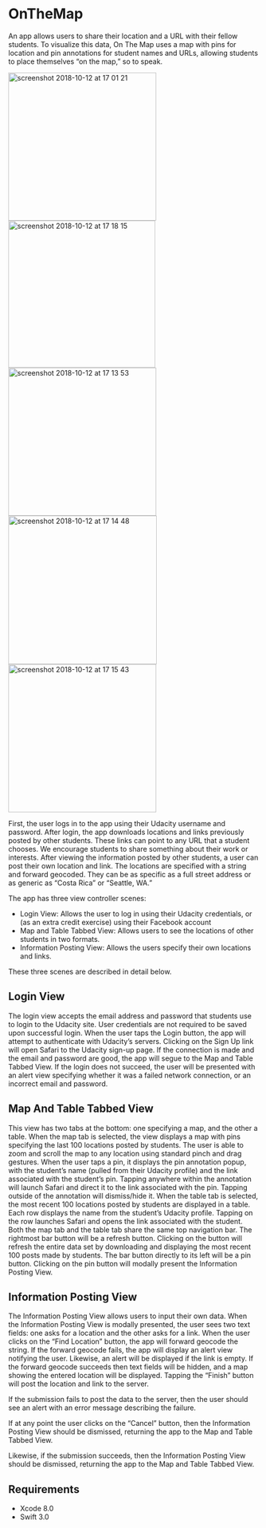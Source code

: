 # OnTheMap
An app allows users to share their location and a URL with their fellow students. To visualize this data, On The Map uses a map with pins for location and pin annotations for student names and URLs, allowing students to place themselves “on the map,” so to speak. 

<img width="297" alt="screenshot 2018-10-12 at 17 01 21" src="https://user-images.githubusercontent.com/28652344/46881170-95220c00-ce42-11e8-9464-0ebd00c98799.png"> <img width="295" alt="screenshot 2018-10-12 at 17 18 15" src="https://user-images.githubusercontent.com/28652344/46881252-de725b80-ce42-11e8-85aa-3393b9d43b92.png"> <img width="297" alt="screenshot 2018-10-12 at 17 13 53" src="https://user-images.githubusercontent.com/28652344/46881175-98b59300-ce42-11e8-839d-36c4b0449afc.png"> <img width="298" alt="screenshot 2018-10-12 at 17 14 48" src="https://user-images.githubusercontent.com/28652344/46881181-9bb08380-ce42-11e8-9fa9-31efe1ec9751.png"> <img width="297" alt="screenshot 2018-10-12 at 17 15 43" src="https://user-images.githubusercontent.com/28652344/46881183-9e12dd80-ce42-11e8-8cbb-c5c3ce0638f0.png">


First, the user logs in to the app using their Udacity username and password. After login, the app downloads locations and links previously posted by other students. These links can point to any URL that a student chooses. We encourage students to share something about their work or interests.
After viewing the information posted by other students, a user can post their own location and link. The locations are specified with a string and forward geocoded. They can be as specific as a full street address or as generic as “Costa Rica” or “Seattle, WA.”

The app has three view controller scenes:

- Login View: Allows the user to log in using their Udacity credentials, or (as an extra credit exercise) using their Facebook account
- Map and Table Tabbed View: Allows users to see the locations of other students in two formats.  
- Information Posting View: Allows the users specify their own locations and links.

These three scenes are described in detail below.

## Login View

The login view accepts the email address and password that students use to login to the Udacity site. User credentials are not required to be saved upon successful login.
When the user taps the Login button, the app will attempt to authenticate with Udacity’s servers.
Clicking on the Sign Up link will open Safari to the Udacity sign-up page.
If the connection is made and the email and password are good, the app will segue to the Map and Table Tabbed View.  If the login does not succeed, the user will be presented with an alert view specifying whether it was a failed network connection, or an incorrect email and password.


## Map And Table Tabbed View

This view has two tabs at the bottom: one specifying a map, and the other a table.
When the map tab is selected, the view displays a map with pins specifying the last 100 locations posted by students.
The user is able to zoom and scroll the map to any location using standard pinch and drag gestures.
When the user taps a pin, it displays the pin annotation popup, with the student’s name (pulled from their Udacity profile) and the link associated with the student’s pin.
Tapping anywhere within the annotation will launch Safari and direct it to the link associated with the pin. Tapping outside of the annotation will dismiss/hide it.
When the table tab is selected, the most recent 100 locations posted by students are displayed in a table. Each row displays the name from the student’s Udacity profile. Tapping on the row launches Safari and opens the link associated with the student.
Both the map tab and the table tab share the same top navigation bar.
The rightmost bar button will be a refresh button. Clicking on the button will refresh the entire data set by downloading and displaying the most recent 100 posts made by students.
The bar button directly to its left will be a pin button. Clicking on the pin button will modally present the Information Posting View.


## Information Posting View

The Information Posting View allows users to input their own data.
When the Information Posting View is modally presented, the user sees two text fields: one asks for a location and the other asks for a link.
When the user clicks on the “Find Location” button, the app will forward geocode the string. If the forward geocode fails, the app will display an alert view notifying the user. Likewise, an alert will be displayed if the link is empty.  If the forward geocode succeeds then text fields will be hidden, and a map showing the entered location will be displayed. Tapping the “Finish” button will post the location and link to the server.


If the submission fails to post the data to the server, then the user should see an alert with an error message describing the failure.


If at any point the user clicks on the “Cancel” button, then the Information Posting View should be dismissed, returning the app to the Map and Table Tabbed View.

Likewise, if the submission succeeds, then the Information Posting View should be dismissed, returning the app to the Map and Table Tabbed View.


## Requirements

- Xcode 8.0 
- Swift 3.0

